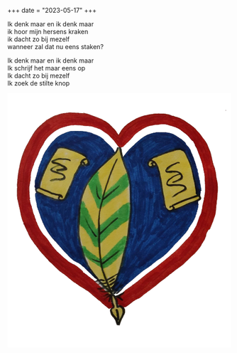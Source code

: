 +++
date = "2023-05-17"
+++

Ik denk maar en ik denk maar \
ik hoor mijn hersens kraken \
ik dacht zo bij mezelf \
wanneer zal dat nu eens staken?

Ik denk maar en ik denk maar \
Ik schrijf het maar eens op \
Ik dacht zo bij mezelf  \
Ik zoek de stilte knop

![schrijvers logo](schrijverslogo.png)
